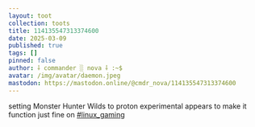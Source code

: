 ```yaml
---
layout: toot
collection: toots
title: 114135547313374600
date: 2025-03-09
published: true
tags: []
pinned: false
author: ⸸ commander ░ nova ⸸ :~$
avatar: /img/avatar/daemon.jpeg
mastodon: https://mastodon.online/@cmdr_nova/114135547313374600
---
```


setting Monster Hunter Wilds to proton experimental appears to make it function just fine on [#linux_gaming](https://mastodon.online/tags/linux_gaming)
